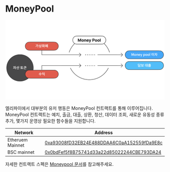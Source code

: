 # MoneyPool

![moneypool](./moneypool.png)

엘리파이에서 대부분의 유저 행동은 MoneyPool 컨트랙트를 통해 이루어집니다.  MoneyPool 컨트랙트는 예치, 출금, 대출, 상환, 청산, 데이터 조회, 새로운 유동성 종류 추가, 몇가지 운영상 필요한 함수들을 지원합니다.

| Network | Address |
| --- | --- |
| Etheruem Mainnet | [0xa93008fD32EB24E488DDAA6C0aA152559fDa9E8c](https://etherscan.io/address/0xa93008fD32EB24E488DDAA6C0aA152559fDa9E8c) |
| BSC mainnet | [0x0bdFef5f8B75741d33a22d85022244CBE793DA24](https://bscscan.com/address/0x0bdFef5f8B75741d33a22d85022244CBE793DA24) |

자세한 컨트랙트 스펙은 [Moneypool 문서](https://github.com/elysia-dev/elyfi/blob/master/docs/MoneyPool.md)를 참고해주세요.